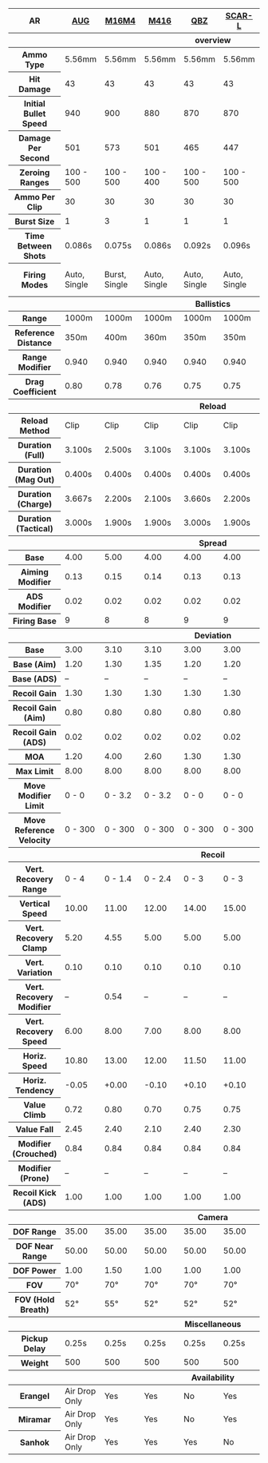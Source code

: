 <table>
  <thead>
    <tr>
      <th>  AR
      <th> <a href="./AUG.png"> AUG </a>
      <th> <a href="./M16A4.png"> M16M4 </a>
      <th> <a href="./M416.png"> M416 </a>
      <th> <a href="./QBZ.png"> QBZ </a>
      <th> <a href="./SCAR-L.png"> SCAR-L </a>
      <th> <a href="./Beryl M762.png"> Beryl M762 </a>
      <th> <a href="./AKM.png"> AKM </a>
      <th> <a href="./Groza.png"> Groza </a>
      <th> <a href="./Mk47 Mutant.png"> Mk47 Mutant </a>
    </tr>
  </thead>
<!-- overview -->
  <thead>
      <th colspan=10> overview
  </thead>
  <tbody>
    <tr>
      <th> Ammo Type
      <td> 5.56mm
      <td> 5.56mm
      <td> 5.56mm
      <td> 5.56mm
      <td> 5.56mm
      <td> 7.62mm
      <td> 7.62mm
      <td> 7.62mm
      <td> 7.62mm
    </tr>
    <tr>
      <th> Hit Damage
      <td> 43
      <td> 43
      <td> 43
      <td> 43
      <td> 43
      <td> 47
      <td> 49
      <td> 49
      <td> 49
    </tr>
    <tr>
      <th> Initial Bullet Speed
      <td> 940
      <td> 900
      <td> 880
      <td> 870
      <td> 870
      <td> 715
      <td> 715
      <td> 715
      <td> 780
    </tr>
    <tr>
      <th> Damage Per Second
      <td> 501
      <td> 573
      <td> 501
      <td> 465
      <td> 447
      <td> 548
      <td> 489
      <td> 612
      <td> 489
    </tr>
    <tr>
      <th> Zeroing Ranges
      <td> 100 - 500
      <td> 100 - 500
      <td> 100 - 400
      <td> 100 - 500
      <td> 100 - 500
      <td> 100 - 1,000
      <td> 100 - 1,000
      <td> 100 - 300
      <td> 100 - 1,000
    </tr>
    <tr>
      <th> Ammo Per Clip
      <td> 30
      <td> 30
      <td> 30
      <td> 30
      <td> 30
      <td> 30
      <td> 30
      <td> 30
      <td> 20
    </tr>
    <tr>
      <th> Burst Size
      <td> 1
      <td> 3
      <td> 1
      <td> 1
      <td> 1
      <td> 1
      <td> 1
      <td> 1
      <td> 2
    </tr>
    <tr>
      <th> Time Between Shots
      <td> 0.086s
      <td> 0.075s
      <td> 0.086s
      <td> 0.092s
      <td> 0.096s
      <td> 0.086s
      <td> 0.100s
      <td> 0.080s
      <td> 0.100s
    </tr>
    <tr>
      <th> Firing Modes
      <td> Auto, Single
      <td> Burst, Single
      <td> Auto, Single
      <td> Auto, Single
      <td> Auto, Single
      <td> Burst, Auto, Single
      <td> Auto, Single
      <td> Auto, Single
      <td> Burst, Single
    </tr>
  </tbody>
<!-- Ballistics -->
  <thead>
    <th colspan=10> Ballistics
  </thead>
  <tbody>
    <tr>
     <th> Range
     <td> 1000m
     <td> 1000m
     <td> 1000m
     <td> 1000m
     <td> 1000m
     <td> 1000m
     <td> 1000m
     <td> 1000m
     <td> 1000m
    </tr>
    <tr>
     <th> Reference Distance
     <td> 350m
     <td> 400m
     <td> 360m
     <td> 350m
     <td> 350m
     <td> 380m
     <td> 380m
     <td> 380m
     <td> 380m
    </tr>
    <tr>
     <th> Range Modifier
     <td> 0.940
     <td> 0.940
     <td> 0.940
     <td> 0.940
     <td> 0.940
     <td> 0.950
     <td> 0.950
     <td> 0.950
     <td> 0.950
    </tr>
    <tr>
     <th> Drag Coefficient
     <td> 0.80
     <td> 0.78
     <td> 0.76
     <td> 0.75
     <td> 0.75
     <td> –
     <td> –
     <td> 0.76
     <td> 0.75
    </tr>
  </tbody>
<!-- Reload -->
  <thead>
    <th colspan=10> Reload
  </thead>
  <tbody>
    <tr>
      <th> Reload Method
      <td> Clip
      <td> Clip
      <td> Clip
      <td> Clip
      <td> Clip
      <td> Clip
      <td> Clip
      <td> Clip
      <td> Clip
    </tr>
    <tr>
      <th> Duration (Full)
      <td> 3.100s
      <td> 2.500s
      <td> 3.100s
      <td> 3.100s
      <td> 3.100s
      <td> 3.100s
      <td> 3.100s
      <td> 3.100s
      <td> 3.100s
    </tr>
    <tr>
      <th> Duration (Mag Out)
      <td> 0.400s
      <td> 0.400s
      <td> 0.400s
      <td> 0.400s
      <td> 0.400s
      <td> 0.400s
      <td> 0.400s
      <td> 0.400s
      <td> 0.400s
    </tr>
    <tr>
      <th> Duration (Charge)
      <td> 3.667s
      <td> 2.200s
      <td> 2.100s
      <td> 3.660s
      <td> 2.200s
      <td> 2.900s
      <td> 2.900s
      <td> 3.000s
      <td> 3.350s
    </tr>
    <tr>
      <th> Duration (Tactical)
      <td> 3.000s
      <td> 1.900s
      <td> 1.900s
      <td> 3.000s
      <td> 1.900s
      <td> 2.250s
      <td> 2.250s
      <td> 2.250s
      <td> 2.700s
    </tr>
  </tbody>
<!-- Spread -->
  <thead>
    <th colspan=10> Spread
  </thead>
  <tbody>
    <tr>
      <th> Base
      <td> 4.00
      <td> 5.00
      <td> 4.00
      <td> 4.00
      <td> 4.00
      <td> 6.00
      <td> 6.00
      <td> 6.00
      <td> 6.00
    </tr>
    <tr>
      <th> Aiming Modifier
      <td> 0.13
      <td> 0.15
      <td> 0.14
      <td> 0.13
      <td> 0.13
      <td> 0.15
      <td> 0.15
      <td> 0.15
      <td> 0.15
    </tr>
    <tr>
      <th> ADS Modifier
      <td> 0.02
      <td> 0.02
      <td> 0.02
      <td> 0.02
      <td> 0.02
      <td> 0.03
      <td> 0.03
      <td> 0.03
      <td> 0.03
    </tr>
    <tr>
      <th> Firing Base
      <td> 9
      <td> 8
      <td> 8
      <td> 9
      <td> 9
      <td> 9
      <td> 9
      <td> 9
      <td> 9
    </tr>
  </tbody>
<!-- Deviation -->
  <thead>
    <th colspan=10> Deviation
  </thead>
  <tbody>
    <tr>
      <th> Base
      <td> 3.00
      <td> 3.10
      <td> 3.10
      <td> 3.00
      <td> 3.00
      <td> 3.10
      <td> 3.10
      <td> 3.10
      <td> 3.50
    </tr>
    <tr>
      <th> Base (Aim)
      <td> 1.20
      <td> 1.30
      <td> 1.35
      <td> 1.20
      <td> 1.20
      <td> 1.40
      <td> 1.40
      <td> 1.40
      <td> 1.45
    </tr>
    <tr>
      <th> Base (ADS)
      <td> –
      <td> –
      <td> –
      <td> –
      <td> –
      <td> 0.02
      <td> 0.02
      <td> –
      <td> 0.02
    </tr>
    <tr>
      <th> Recoil Gain
      <td> 1.30
      <td> 1.30
      <td> 1.30
      <td> 1.30
      <td> 1.30
      <td> 1.40
      <td> 1.40
      <td> 1.45
      <td> 1.40
    </tr>
    <tr>
      <th> Recoil Gain (Aim)
      <td> 0.80
      <td> 0.80
      <td> 0.80
      <td> 0.80
      <td> 0.80
      <td> 0.90
      <td> 0.90
      <td> 0.90
      <td> 0.90
    </tr>
    <tr>
      <th> Recoil Gain (ADS)
      <td> 0.02
      <td> 0.02
      <td> 0.02
      <td> 0.02
      <td> 0.02
      <td> 0.02
      <td> 0.02
      <td> 0.01
      <td> 0.02
    </tr>
    <tr>
      <th> MOA
      <td> 1.20
      <td> 4.00
      <td> 2.60
      <td> 1.30
      <td> 1.30
      <td> 4.80
      <td> 4.80
      <td> 3.00
      <td> 1.50
    </tr>
    <tr>
      <th> Max Limit
      <td> 8.00
      <td> 8.00
      <td> 8.00
      <td> 8.00
      <td> 8.00
      <td> 8.00
      <td> 8.00
      <td> 8.00
      <td> 8.00
    </tr>
    <tr>
      <th> Move Modifier Limit
      <td> 0 - 0
      <td> 0 - 3.2
      <td> 0 - 3.2
      <td> 0 - 0
      <td> 0 - 0
      <td> 0 - 3.5
      <td> 0 - 3.5
      <td> 0 - 3.5
      <td> 0 - 3.5
    </tr>
    <tr>
      <th> Move Reference Velocity
      <td> 0 - 300
      <td> 0 - 300
      <td> 0 - 300
      <td> 0 - 300
      <td> 0 - 300
      <td> 0 - 300
      <td> 0 - 300
      <td> 0 - 300
      <td> 0 - 300
    </tr>
  </tbody>
<!-- Recoil -->
  <thead>
    <th colspan=10> Recoil
  </thead>
  <tbody>
    <tr>
     <th> Vert. Recovery Range
     <td> 0 - 4
     <td> 0 - 1.4
     <td> 0 - 2.4
     <td> 0 - 3
     <td> 0 - 3
     <td> 0 - 2
     <td> 0 - 2
     <td> 0 - 2.2
     <td> 0 - 1.5
    </tr>
    <tr>
     <th> Vertical Speed
     <td> 10.00
     <td> 11.00
     <td> 12.00
     <td> 14.00
     <td> 15.00
     <td> 15.00
     <td> 15.00
     <td> 14.00
     <td> 12.50
    </tr>
    <tr>
     <th> Vert. Recovery Clamp
     <td> 5.20
     <td> 4.55
     <td> 5.00
     <td> 5.00
     <td> 5.00
     <td> 4.50
     <td> 4.50
     <td> 5.00
     <td> 4.20
    </tr>
    <tr>
     <th> Vert. Variation
     <td> 0.10
     <td> 0.10
     <td> 0.10
     <td> 0.10
     <td> 0.10
     <td> 0.10
     <td> 0.10
     <td> 0.10
     <td> 0.10
    </tr>
    <tr>
     <th> Vert. Recovery Modifier
     <td> –
     <td> 0.54
     <td> –
     <td> –
     <td> –
     <td> 0.55
     <td> 0.55
     <td> 0.55
     <td> 0.56
    </tr>
    <tr>
     <th> Vert. Recovery Speed
     <td> 6.00
     <td> 8.00
     <td> 7.00
     <td> 8.00
     <td> 8.00
     <td> 8.20
     <td> 8.20
     <td> 8.20
     <td> 8.20
    </tr>
    <tr>
     <th> Horiz. Speed
     <td> 10.80
     <td> 13.00
     <td> 12.00
     <td> 11.50
     <td> 11.00
     <td> 10.00
     <td> 9.50
     <td> 11.00
     <td> 10.00
    </tr>
    <tr>
     <th> Horiz. Tendency
     <td> -0.05
     <td> +0.00
     <td> -0.10
     <td> +0.10
     <td> +0.10
     <td> -0.10
     <td> -0.20
     <td> +0.00
     <td> +0.00
    </tr>
    <tr>
     <th> Value Climb
     <td> 0.72
     <td> 0.80
     <td> 0.70
     <td> 0.75
     <td> 0.75
     <td> 0.70
     <td> 0.70
     <td> 0.65
     <td> 0.75
    </tr>
    <tr>
     <th> Value Fall
     <td> 2.45
     <td> 2.40
     <td> 2.10
     <td> 2.40
     <td> 2.30
     <td> 2.15
     <td> 2.40
     <td> 2.10
     <td> 2.50
    </tr>
    <tr>
     <th> Modifier (Crouched)
     <td> 0.84
     <td> 0.84
     <td> 0.84
     <td> 0.84
     <td> 0.84
     <td> 0.88
     <td> 0.84
     <td> –
     <td> 0.88
    </tr>
    <tr>
     <th> Modifier (Prone)
     <td> –
     <td> –
     <td> –
     <td> –
     <td> –
     <td> 0.70
     <td> –
     <td> –
     <td> 0.70
    </tr>
    <tr>
     <th> Recoil Kick (ADS)
     <td> 1.00
     <td> 1.00
     <td> 1.00
     <td> 1.00
     <td> 1.00
     <td> 1.00
     <td> 1.00
     <td> 1.00
     <td> 1.00
    </tr>
  </tbody>
<!-- Camera -->
  <thead>
    <th colspan=10> Camera
  </thead>
  <tbody>
    <tr>
     <th> DOF Range
     <td> 35.00
     <td> 35.00
     <td> 35.00
     <td> 35.00
     <td> 35.00
     <td> 5.00
     <td> 5.00
     <td> 35.00
     <td> 5.00
    </tr>
    <tr>
     <th> DOF Near Range
     <td> 50.00
     <td> 50.00
     <td> 50.00
     <td> 50.00
     <td> 50.00
     <td> 27.00
     <td> 27.00
     <td> 50.00
     <td> 27.00
    </tr>
    <tr>
     <th> DOF Power
     <td> 1.00
     <td> 1.50
     <td> 1.00
     <td> 1.00
     <td> 1.00
     <td> 1.00
     <td> 1.00
     <td> 1.50
     <td> 1.00
    </tr>
    <tr>
     <th> FOV
     <td> 70°
     <td> 70°
     <td> 70°
     <td> 70°
     <td> 70°
     <td> 70°
     <td> 70°
     <td> 70°
     <td> 70°
    </tr>
    <tr>
     <th> FOV (Hold Breath)
     <td> 52°
     <td> 55°
     <td> 52°
     <td> 52°
     <td> 52°
     <td> 52°
     <td> 52°
     <td> 52°
     <td> 52°
    </tr>
  </tbody>
<!-- Miscellaneous -->
  <thead>
    <th colspan=10> Miscellaneous
  </thead>
  <tbody>
    <tr>
     <th> Pickup Delay
     <td> 0.25s
     <td> 0.25s
     <td> 0.25s
     <td> 0.25s
     <td> 0.25s
     <td> 0.25s
     <td> 0.25s
     <td> 0.25s
     <td> 0.25s
    </tr>
    <tr>
     <th> Weight
     <td> 500
     <td> 500
     <td> 500
     <td> 500
     <td> 500
     <td> 500
     <td> 500
     <td> 500
     <td> 500
    </tr>
  </tbody>
<!-- Availability -->
  <thead>
    <th colspan=10> Availability
  </thead>
  <tbody>
    <tr>
     <th> Erangel
     <td> Air Drop Only
     <td> Yes
     <td> Yes
     <td> No
     <td> Yes
     <td> Yes
     <td> Yes
     <td> Air Drop Only
     <td> Yes
    </tr>
    <tr>
     <th> Miramar
     <td> Air Drop Only
     <td> Yes
     <td> Yes
     <td> No
     <td> Yes
     <td> Yes
     <td> Yes
     <td> Air Drop Only
     <td> Yes
    </tr>
    <tr>
     <th> Sanhok
     <td> Air Drop Only
     <td> Yes
     <td> Yes
     <td> Yes
     <td> No
     <td> Yes
     <td> Yes
     <td> Air Drop Only
     <td> Yes
    </tr>
  </tbody>
</table>
